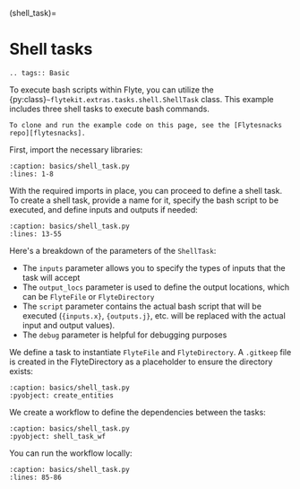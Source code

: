 (shell_task)=

# Shell tasks

```{eval-rst}
.. tags:: Basic
```

To execute bash scripts within Flyte, you can utilize the {py:class}`~flytekit.extras.tasks.shell.ShellTask` class.
This example includes three shell tasks to execute bash commands.

```{note}
To clone and run the example code on this page, see the [Flytesnacks repo][flytesnacks].
```

First, import the necessary libraries:

```{rli} https://raw.githubusercontent.com/flyteorg/flytesnacks/master/examples/basics/basics/shell_task.py
:caption: basics/shell_task.py
:lines: 1-8
```

With the required imports in place, you can proceed to define a shell task.
To create a shell task, provide a name for it, specify the bash script to be executed,
and define inputs and outputs if needed:

```{rli} https://raw.githubusercontent.com/flyteorg/flytesnacks/master/examples/basics/basics/shell_task.py
:caption: basics/shell_task.py
:lines: 13-55
```

Here's a breakdown of the parameters of the `ShellTask`:

- The `inputs` parameter allows you to specify the types of inputs that the task will accept
- The `output_locs` parameter is used to define the output locations, which can be `FlyteFile` or `FlyteDirectory`
- The `script` parameter contains the actual bash script that will be executed
  (`{inputs.x}`, `{outputs.j}`, etc. will be replaced with the actual input and output values).
- The `debug` parameter is helpful for debugging purposes

We define a task to instantiate `FlyteFile` and `FlyteDirectory`.
A `.gitkeep` file is created in the FlyteDirectory as a placeholder to ensure the directory exists:

```{rli} https://raw.githubusercontent.com/flyteorg/flytesnacks/master/examples/basics/basics/shell_task.py
:caption: basics/shell_task.py
:pyobject: create_entities
```

We create a workflow to define the dependencies between the tasks:

```{rli} https://raw.githubusercontent.com/flyteorg/flytesnacks/master/examples/basics/basics/shell_task.py
:caption: basics/shell_task.py
:pyobject: shell_task_wf
```

You can run the workflow locally:

```{rli} https://raw.githubusercontent.com/flyteorg/flytesnacks/master/examples/basics/basics/shell_task.py
:caption: basics/shell_task.py
:lines: 85-86
```

[flytesnacks]: https://github.com/flyteorg/flytesnacks/tree/master/examples/basics/
